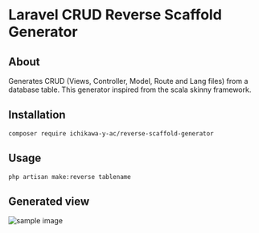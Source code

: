 # Laravel CRUD Reverse Scaffold Generator

## About
Generates CRUD (Views, Controller, Model, Route and Lang files) from a database table.
This generator inspired from the scala skinny framework.

## Installation
`composer require ichikawa-y-ac/reverse-scaffold-generator`

## Usage
`php artisan make:reverse tablename`

## Generated view
![sample image](https://user-images.githubusercontent.com/37093205/39172907-2e6c2418-47de-11e8-9263-ce5077f9b50b.png)
